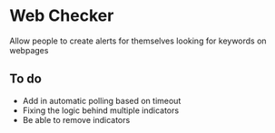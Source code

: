 # Web Checker

Allow people to create alerts for themselves looking for keywords on webpages

## To do

* Add in automatic polling based on timeout
* Fixing the logic behind multiple indicators
* Be able to remove indicators